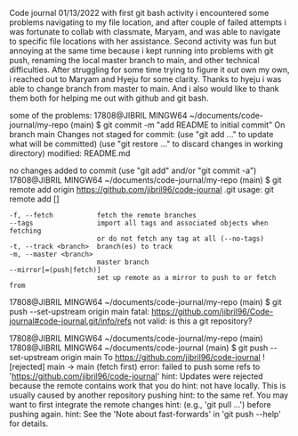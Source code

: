 Code journal
01/13/2022
with first git bash activity i encountered some problems navigating to my file location, and after couple of failed attempts i was fortunate to collab with classmate, Maryam, and was able to navigate to specific file locations with her assistance.
Second activity was fun but annoying at the same time because i kept running into problems with git push, renaming the local master branch to main, and other technical difficulties. After struggling for some time trying to figure it out own my own, i reached out to Maryam and Hyeju for some clarity. Thanks to hyeju i was able to change branch from master to main. And i also would like to thank them both for helping me out with github and git bash.

some of the problems: 
17808@JIBRIL MINGW64 ~/documents/code-journal/my-repo (main)
$ git commit -m "add README to initial commit"
On branch main
Changes not staged for commit:
  (use "git add <file>..." to update what will be committed)
  (use "git restore <file>..." to discard changes in working directory)
        modified:   README.md

no changes added to commit (use "git add" and/or "git commit -a")
17808@JIBRIL MINGW64 ~/documents/code-journal/my-repo (main)
$ git remote add origin https://github.com/jibril96/code-journal .git
usage: git remote add [<options>] <name> <url>

    -f, --fetch           fetch the remote branches
    --tags                import all tags and associated objects when fetching
                          or do not fetch any tag at all (--no-tags)
    -t, --track <branch>  branch(es) to track
    -m, --master <branch>
                          master branch
    --mirror[=(push|fetch)]
                          set up remote as a mirror to push to or fetch from


17808@JIBRIL MINGW64 ~/documents/code-journal/my-repo (main)
$ git push --set-upstream origin main
fatal: https://github.com/jibril96/Code-journal#code-journal.git/info/refs not valid: is this a git repository?

17808@JIBRIL MINGW64 ~/documents/code-journal/my-repo (main)
17808@JIBRIL MINGW64 ~/documents/code-journal (main)
$ git push --set-upstream origin main
To https://github.com/jibril96/code-journal
 ! [rejected]        main -> main (fetch first)
error: failed to push some refs to 'https://github.com/jibril96/code-journal'
hint: Updates were rejected because the remote contains work that you do
hint: not have locally. This is usually caused by another repository pushing
hint: to the same ref. You may want to first integrate the remote changes
hint: (e.g., 'git pull ...') before pushing again.
hint: See the 'Note about fast-forwards' in 'git push --help' for details.